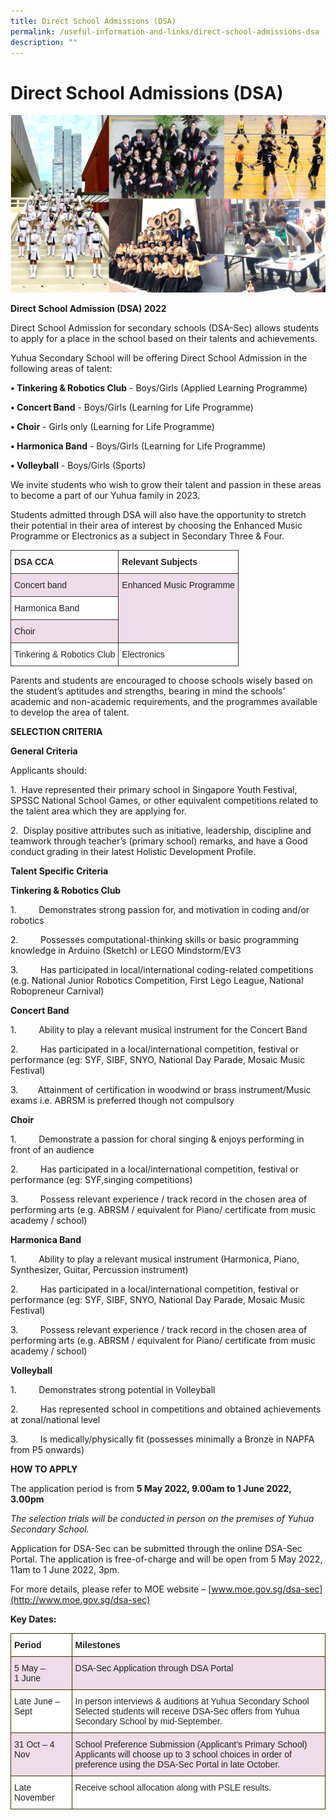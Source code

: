 ```yaml
---
title: Direct School Admissions (DSA)
permalink: /useful-information-and-links/direct-school-admissions-dsa
description: ""
---
```

# **Direct School Admissions (DSA)**

![](/images/CCA%20achievements.png)

**Direct School Admission (DSA) 2022**

Direct School Admission for secondary schools (DSA-Sec) allows students to apply for a place in the school based on their talents and achievements.

Yuhua Secondary School will be offering Direct School Admission in the following areas of talent:

**• Tinkering & Robotics Club** \- Boys/Girls (Applied Learning Programme)

**• Concert Band** \- Boys/Girls (Learning for Life Programme)

**• Choir** \- Girls only (Learning for Life Programme)

**• Harmonica Band** \- Boys/Girls (Learning for Life Programme)

**• Volleyball** \- Boys/Girls (Sports)

We invite students who wish to grow their talent and passion in these areas to become a part of our Yuhua family in 2023.

Students admitted through DSA will also have the opportunity to stretch their potential in their area of interest by choosing the Enhanced Music Programme or Electronics as a subject in Secondary Three & Four.

<table style="border-collapse:collapse;border-spacing:0" class="tg"><thead><tr><th style="background-color:#FFF;border-color:#333333;border-style:solid;border-width:1px;color:#222;font-family:Arial, sans-serif;font-size:14px;font-weight:bold;overflow:hidden;padding:10px 5px;text-align:left;vertical-align:top;word-break:normal">DSA CCA</th><th style="background-color:#FFF;border-color:#333333;border-style:solid;border-width:1px;color:#222;font-family:Arial, sans-serif;font-size:14px;font-weight:bold;overflow:hidden;padding:10px 5px;text-align:left;vertical-align:top;word-break:normal">Relevant Subjects</th></tr></thead><tbody><tr><td style="background-color:#EEDCE8;border-color:#333333;border-style:solid;border-width:1px;color:#222;font-family:Arial, sans-serif;font-size:14px;overflow:hidden;padding:10px 5px;text-align:left;vertical-align:top;word-break:normal">Concert band</td><td style="background-color:#EEDCE8;border-color:#333333;border-style:solid;border-width:1px;color:#222;font-family:Arial, sans-serif;font-size:14px;overflow:hidden;padding:10px 5px;text-align:left;vertical-align:top;word-break:normal" rowspan="3">Enhanced Music Programme</td></tr><tr><td style="background-color:#FFF;border-color:#333333;border-style:solid;border-width:1px;color:#222;font-family:Arial, sans-serif;font-size:14px;overflow:hidden;padding:10px 5px;text-align:left;vertical-align:top;word-break:normal">Harmonica Band</td></tr><tr><td style="background-color:#EEDCE8;border-color:#333333;border-style:solid;border-width:1px;color:#222;font-family:Arial, sans-serif;font-size:14px;overflow:hidden;padding:10px 5px;text-align:left;vertical-align:top;word-break:normal">Choir</td></tr><tr><td style="background-color:#FFF;border-color:#333333;border-style:solid;border-width:1px;color:#222;font-family:Arial, sans-serif;font-size:14px;overflow:hidden;padding:10px 5px;text-align:left;vertical-align:top;word-break:normal">Tinkering &amp; Robotics Club</td><td style="background-color:#FFF;border-color:#333333;border-style:solid;border-width:1px;color:#222;font-family:Arial, sans-serif;font-size:14px;overflow:hidden;padding:10px 5px;text-align:left;vertical-align:top;word-break:normal">Electronics</td></tr></tbody></table>


Parents and students are encouraged to choose schools wisely based on the student’s aptitudes and strengths, bearing in mind the schools’ academic and non-academic requirements, and the programmes available to develop the area of talent.

**SELECTION CRITERIA**

**General Criteria**

Applicants should:

1.  Have represented their primary school in Singapore Youth Festival, SPSSC National School Games, or other equivalent competitions related to the talent area which they are applying for.

2.  Display positive attributes such as initiative, leadership, discipline and teamwork through teacher’s (primary school) remarks, and have a Good conduct grading in their latest Holistic Development Profile.

**Talent Specific Criteria**

**Tinkering & Robotics Club**

1.         Demonstrates strong passion for, and motivation in coding and/or robotics

2.         Possesses computational-thinking skills or basic programming knowledge in Arduino (Sketch) or LEGO Mindstorm/EV3

3.         Has participated in local/international coding-related competitions (e.g. National Junior Robotics Competition, First Lego League, National Robopreneur Carnival) 

**Concert Band**

1.         Ability to play a relevant musical instrument for the Concert Band

2.         Has participated in a local/international competition, festival or performance (eg: SYF, SIBF, SNYO, National Day Parade, Mosaic Music Festival)

3.        Attainment of certification in woodwind or brass instrument/Music exams i.e. ABRSM is preferred though not compulsory

**Choir**

1.         Demonstrate a passion for choral singing & enjoys performing in front of an audience

2.         Has participated in a local/international competition, festival or performance (eg: SYF,singing competitions)

3.         Possess relevant experience / track record in the chosen area of performing arts (e.g. ABRSM / equivalent for Piano/ certificate from music academy / school)

**Harmonica Band**

1.         Ability to play a relevant musical instrument (Harmonica, Piano, Synthesizer, Guitar, Percussion instrument)

2.         Has participated in a local/international competition, festival or performance (eg: SYF, SIBF, SNYO, National Day Parade, Mosaic Music Festival)

3.         Possess relevant experience / track record in the chosen area of performing arts (e.g. ABRSM / equivalent for Piano/ certificate from music academy / school)

**Volleyball**

1.         Demonstrates strong potential in Volleyball

2.         Has represented school in competitions and obtained achievements at zonal/national level

3.         Is medically/physically fit (possesses minimally a Bronze in NAPFA from P5 onwards)

**HOW TO APPLY**

The application period is from **5 May 2022, 9.00am to 1 June 2022, 3.00pm**

_The selection trials will be conducted in person on the premises of Yuhua Secondary School._

Application for DSA-Sec can be submitted through the online DSA-Sec Portal. The application is free-of-charge and will be open from 5 May 2022, 11am to 1 June 2022, 3pm.

For more details, please refer to MOE website – [www.moe.gov.sg/dsa-sec](http://www.moe.gov.sg/dsa-sec)

**Key Dates:**

<table style="border-collapse:collapse;border-spacing:0" class="tg"><thead><tr><th style="background-color:#FFF;border-color:#343300;border-style:solid;border-width:1px;color:#222;font-family:Arial, sans-serif;font-size:14px;font-weight:bold;overflow:hidden;padding:10px 5px;text-align:left;vertical-align:top;word-break:normal">Period</th><th style="background-color:#FFF;border-color:#343300;border-style:solid;border-width:1px;color:#222;font-family:Arial, sans-serif;font-size:14px;font-weight:bold;overflow:hidden;padding:10px 5px;text-align:left;vertical-align:top;word-break:normal">Milestones</th></tr></thead><tbody><tr><td style="background-color:#EEDCE8;border-color:#343300;border-style:solid;border-width:1px;color:#222;font-family:Arial, sans-serif;font-size:14px;overflow:hidden;padding:10px 5px;text-align:left;vertical-align:top;word-break:normal">5 May –<br>1 June</td><td style="background-color:#EEDCE8;border-color:#343300;border-style:solid;border-width:1px;color:#222;font-family:Arial, sans-serif;font-size:14px;overflow:hidden;padding:10px 5px;text-align:left;vertical-align:top;word-break:normal">DSA-Sec Application through DSA Portal</td></tr><tr><td style="background-color:#FFF;border-color:#343300;border-style:solid;border-width:1px;color:#222;font-family:Arial, sans-serif;font-size:14px;overflow:hidden;padding:10px 5px;text-align:left;vertical-align:top;word-break:normal">Late June – Sept</td><td style="background-color:#FFF;border-color:#343300;border-style:solid;border-width:1px;color:#222;font-family:Arial, sans-serif;font-size:14px;overflow:hidden;padding:10px 5px;text-align:left;vertical-align:top;word-break:normal">In person interviews &amp; auditions at Yuhua Secondary School<br>Selected students will receive DSA-Sec offers from Yuhua Secondary School by mid-September.</td></tr><tr><td style="background-color:#EEDCE8;border-color:#343300;border-style:solid;border-width:1px;color:#222;font-family:Arial, sans-serif;font-size:14px;overflow:hidden;padding:10px 5px;text-align:left;vertical-align:top;word-break:normal">31 Oct – 4 Nov</td><td style="background-color:#EEDCE8;border-color:#343300;border-style:solid;border-width:1px;color:#222;font-family:Arial, sans-serif;font-size:14px;overflow:hidden;padding:10px 5px;text-align:left;vertical-align:top;word-break:normal">School Preference Submission (Applicant’s Primary School)<br>Applicants will choose up to 3 school choices in order of preference using the DSA-Sec Portal in late October.</td></tr><tr><td style="background-color:#FFF;border-color:#343300;border-style:solid;border-width:1px;color:#222;font-family:Arial, sans-serif;font-size:14px;overflow:hidden;padding:10px 5px;text-align:left;vertical-align:top;word-break:normal">Late November</td><td style="background-color:#FFF;border-color:#343300;border-style:solid;border-width:1px;color:#222;font-family:Arial, sans-serif;font-size:14px;overflow:hidden;padding:10px 5px;text-align:left;vertical-align:top;word-break:normal">Receive school allocation along with PSLE results.</td></tr></tbody></table>